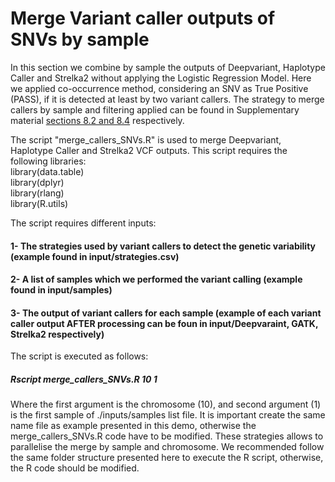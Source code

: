 # Merge Variant caller outputs of SNVs by sample  

In this section we combine by sample the outputs of Deepvariant, Haplotype Caller and Strelka2 without applying the Logistic Regression Model. Here we applied co-occurrence method, considering an SNV as True Positive (PASS), if it is detected at least by two variant callers. The strategy to merge callers by sample and filtering applied can be found in Supplementary material [sections 8.2 and 8.4](https://www.biorxiv.org/content/10.1101/2021.07.20.453041v1) respectively.  

The script "merge_callers_SNVs.R" is used to merge Deepvariant, Haplotype Caller and Strelka2 VCF outputs. This script requires the following libraries:  
library(data.table)  
library(dplyr)  
library(rlang)  
library(R.utils)  

The script requires different inputs:  
#### 1- The strategies used by variant callers to detect the genetic variability (example found in input/strategies.csv)  
#### 2- A list of samples which we performed the variant calling (example found in input/samples)  
#### 3- The output of variant callers for each sample (example of each variant caller output AFTER processing can be foun in input/Deepvaraint, GATK, Strelka2 respectively)  

The script is executed as follows:  
##### Rscript merge_callers_SNVs.R 10 1  

Where the first argument is the chromosome (10), and second argument (1) is the first sample of ./inputs/samples list file. It is important create the same name file as example presented in this demo, otherwise the merge_callers_SNVs.R code have to be modified. These strategies allows to parallelise the merge by sample and chromosome. We recommended follow the same folder structure presented here to execute the R script, otherwise, the R code should be modified.  
